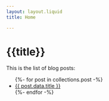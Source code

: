 ```yaml
---
layout: layout.liquid
title: Home

---
```


# {{title}}

This is the list of blog posts:

<ul>
{%- for post in collections.post -%}
    <li>
        <a href="{{ post.url }}">{{ post.data.title }}</a>
    </li>
{%- endfor -%}
</ul>
